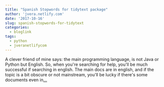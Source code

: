```yaml
---
title: "Spanish Stopwords for tidytext package"
author: 'jvera.netlify.com'
date: '2017-10-16'
slug: spanish-stopwords-for-tidytext
categories:
  - bloglink
tags:
  - python
  - jveranetlifycom
---
```


A clever friend of mine says: the main programming language, is not Java or Python but English. So, when you're searching for help, you'll be much successful if searching in english. The main docs are in english, and if the topic is a bit obscure or not mainstream, you'll be lucky if there's some documents even in[... <i class="fas fa-external-link-alt"></i>](http://jvera.netlify.com/post/2017/10/16/spanish-stopwords-for-tidytext-package/)

